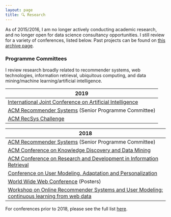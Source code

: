 ```yaml
---
layout: page
title: 🔍 Research
---
```


As of 2015/2016, I am no longer actively conducting academic research, and no longer open for data science consultancy opportunities. I still review for a variety of conferences, listed below. Past projects can be found on [this archive page](archive/projects.html).

### Programme Committees

I review research broadly related to recommender systems, web technologies, information retrieval, ubiquitous computing, and data mining/machine learning/artificial intelligence.

| 2019       | 
| ------------- |
| [International Joint Conference on Artificial Intelligence](https://ijcai19.org/) | 
| [ACM Recommender Systems](https://recsys.acm.org/recsys19/) (Senior Programme Committee) | 
| [ACM RecSys Challenge](http://www.recsyschallenge.com/2019/) | 


| 2018       | 
| ------------- |
| [ACM Recommender Systems](https://recsys.acm.org/recsys18/) (Senior Programme Committee) | 
| [ACM Conference on Knowledge Discovery and Data Mining](http://www.kdd.org/kdd2018/)   |
| [ACM Conference on Research and Development in Information Retrieval](http://sigir.org/sigir2018/) |
| [Conference on User Modeling, Adaptation and Personalization](http://www.um.org/umap2018/) |
| [World Wide Web Conference](https://www2018.thewebconf.org/) (Posters) |
| [Workshop on Online Recommender Systems and User Modeling: continuous learning from web data](http://webesitix.inesctec.pt/orsum2018/index.php) |

For conferences prior to 2018, please see the full list [here](archive/reviewing.md).

